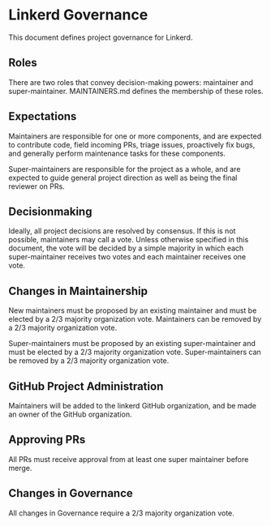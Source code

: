 # Linkerd Governance

This document defines project governance for Linkerd.

## Roles

There are two roles that convey decision-making powers: maintainer and
super-maintainer. MAINTAINERS.md defines the membership of these roles.

## Expectations

Maintainers are responsible for one or more components, and are expected to
contribute code, field incoming PRs, triage issues, proactively fix bugs, and
generally perform maintenance tasks for these components.

Super-maintainers are responsible for the project as a whole, and are expected
to guide general project direction as well as being the final reviewer on PRs.

## Decisionmaking

Ideally, all project decisions are resolved by consensus. If this is not
possible, maintainers may call a vote. Unless otherwise specified in this
document, the vote will be decided by a simple majority in which each
super-maintainer receives two votes and each maintainer receives one vote.

## Changes in Maintainership

New maintainers must be proposed by an existing maintainer and must be elected
by a 2/3 majority organization vote. Maintainers can be removed by a 2/3
majority organization vote.

Super-maintainers must be proposed by an existing super-maintainer and must be
elected by a 2/3 majority organization vote. Super-maintainers can be removed
by a 2/3 majority organization vote.

## GitHub Project Administration

Maintainers will be added to the linkerd GitHub organization, and be made an
owner of the GitHub organization.

## Approving PRs

All PRs must receive approval from at least one super maintainer before merge.

## Changes in Governance

All changes in Governance require a 2/3 majority organization vote.
